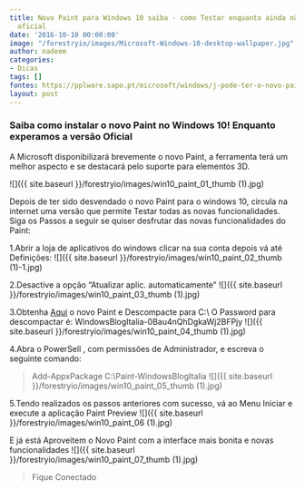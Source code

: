 ```yaml
---
title: Novo Paint para Windows 10 saiba - como Testar enquanto ainda não tem a versão
  oficial
date: '2016-10-10 00:00:00'
image: "/forestryio/images/Microsoft-Windows-10-desktop-wallpaper.jpg"
author: nadeem
categories:
- Dicas
tags: []
fontes: https://pplware.sapo.pt/microsoft/windows/j-pode-ter-o-novo-paint-no-seu-windows-10-saiba-como/
layout: post
---
```

###  Saiba como instalar o novo Paint no Windows 10! Enquanto experamos a versão Oficial

A Microsoft disponibilizará brevemente o novo Paint, a ferramenta terá um melhor aspecto e se destacará pelo suporte para elementos 3D.

![]({{ site.baseurl }}/forestryio/images/win10_paint_01_thumb (1).jpg)

Depois de ter sido desvendado o novo Paint para o windows 10, circula na internet uma versão que permite Testar todas as novas funcionalidades.
Siga os Passos a seguir se quiser desfrutar das novas funcionalidades do Paint:

1.Abrir a loja de aplicativos do windows clicar na sua conta depois vá até Definições:
![]({{ site.baseurl }}/forestryio/images/win10_paint_02_thumb (1)-1.jpg)

2.Desactive a opção “Atualizar aplic. automaticamente”
![]({{ site.baseurl }}/forestryio/images/win10_paint_03_thumb (1).jpg)

3.Obtenha [Aqui](http://mega.nz/#!eMNlVJRb!uYCkEW7MAZCeVnq1iXa7Ckq7Is07WrLewbPcJC8z-90) o novo Paint e Descompacte para C:\ 
O Password para descompactar é: WindowsBlogItalia-0Bau4nQhDgkaWj2BFPjy
![]({{ site.baseurl }}/forestryio/images/win10_paint_04_thumb (1).jpg)

4.Abra o PowerSell , com permissões de Administrador, e escreva o seguinte comando:
> Add-AppxPackage C:\Paint-WindowsBlogItalia
![]({{ site.baseurl }}/forestryio/images/win10_paint_05_thumb (1).jpg)

5.Tendo realizados os passos anteriores com sucesso, vá ao Menu Iniciar e execute a aplicação Paint Preview
![]({{ site.baseurl }}/forestryio/images/win10_paint_06 (1).jpg)

E já está Aproveitem o Novo Paint com a interface mais bonita e novas funcionalidades
![]({{ site.baseurl }}/forestryio/images/win10_paint_07_thumb (1).jpg)

> Fique Conectado
